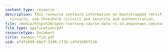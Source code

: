 ```yaml
---
content_type: resource
description: This resource contains information on bootstrapped rectifier,adiabatic
  circuits, sub-threshold circuits and security and authentication.
file: /media/https%3A/open-learning-course-data-rc.s3.amazonaws.com/esd-290-special-topics-in-supply-chain-management-spring-2005/af4fe999d6e731961f2bcdf41696f110_haomin_rfid.pdf
file_type: application/pdf
resourcetype: Document
title: haomin_rfid.pdf
uid: af4fe999-d6e7-3196-1f2b-cdf41696f110
---
```


